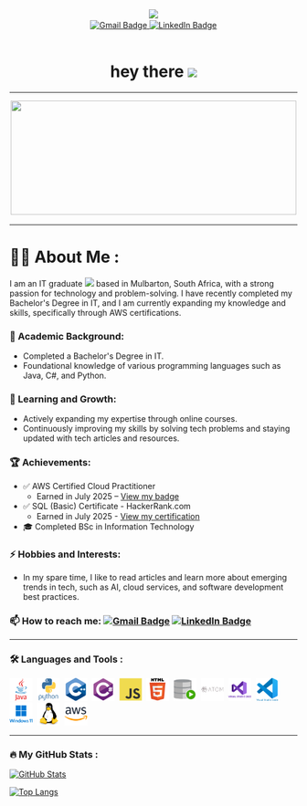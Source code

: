 <div id="header" align="center">
  <img src="https://media1.giphy.com/media/v1.Y2lkPTc5MGI3NjExYjI5dnQ5eGhiZGlodWNhYXpvY282NWNub2tla2IwMDJtcWNwZzA3ZiZlcD12MV9pbnRlcm5hbF9naWZfYnlfaWQmY3Q9cw/IeRdg7gLkfK1ly2mFU/giphy.gif" width="100"/>
</div>

<div align="center">
  <a href="mailto:sibiyalethukuthula04@gmail.com">
    <img src="https://img.shields.io/badge/-sibiyalethukuthula04@gmail.com-white?style=flat&logo=Gmail&logoColor=red" alt="Gmail Badge"/>
  </a>
  <a href="https://www.linkedin.com/in/lethukuthula-sibiya">
    <img src="https://img.shields.io/badge/LinkedIn-blue?style=for-the-badge&logo=linkedin&logoColor=white" alt="LinkedIn Badge"/>
  </a>
</div>

<div align="center">
  <img src="https://komarev.com/ghpvc/?username=Smindlo04&style=flat-square&color=blue" alt=""/>
</div>

<h1 align="center">
  hey there
  <img src="https://media.giphy.com/media/hvRJCLFzcasrR4ia7z/giphy.gif" width="30px"/>
</h1>

---

<div align="center">
  <img src="https://media.giphy.com/media/dWesBcTLavkZuG35MI/giphy.gif" width="500" height="200"/>
</div>

---
# :man_technologist: About Me :
I am an IT graduate <img src="https://media.giphy.com/media/WUlplcMpOCEmTGBtBW/giphy.gif" width="30"> based in Mulbarton, South Africa, with a strong passion for technology and problem-solving. I have recently completed my Bachelor's Degree in IT, and I am currently expanding my knowledge and skills, specifically through AWS certifications.

### :telescope: Academic Background:
   - Completed a Bachelor's Degree in IT.
   - Foundational knowledge of various programming languages such as Java, C#, and Python.
  
### :seedling: Learning and Growth:
   - Actively expanding my expertise through online courses.
   - Continuously improving my skills by solving tech problems and staying updated with tech articles and resources.

### 🏆 Achievements:
   - ✅ AWS Certified Cloud Practitioner  
      - Earned in July 2025 – [View my badge](https://www.credly.com/badges/7cb067fb-1925-490a-8c2a-2fa24b08c4b8/public_url)
   - ✅ SQL (Basic) Certificate - HackerRank.com
     - Earned in July 2025 - [View my certification](https://www.hackerrank.com/certificates/b2142b43c52e)
   - 🎓 Completed BSc in Information Technology

###  :zap: Hobbies and Interests:
   - In my spare time, I like to read articles and learn more about emerging trends in tech, such as AI, cloud services, and software development best practices.
    
### :mailbox: How to reach me:  [![Gmail Badge](https://img.shields.io/badge/-sibiyalethukuthula04@gmail.com-white?style=flat&logo=Gmail&logoColor=red)](mailto:sibiyalethukuthula04@gmail.com)  [![LinkedIn Badge](https://img.shields.io/badge/-LinkedIn-blue?style=flat&logo=Linkedin&logoColor=white)](https://www.linkedin.com/in/lethukuthula-sibiya)

---

### :hammer_and_wrench: Languages and Tools :
<div>
  <img src="https://github.com/devicons/devicon/blob/master/icons/java/java-original-wordmark.svg" title="Java" alt="Java" width="40" height="40"/>&nbsp;
  <img src="https://github.com/devicons/devicon/blob/master/icons/python/python-original-wordmark.svg" title="Python" alt="Python" width="40" height="40"/>&nbsp;
  <img src="https://github.com/devicons/devicon/blob/master/icons/cplusplus/cplusplus-original.svg" title="C++" alt="C++" width="40" height="40"/>&nbsp;
  <img src="https://github.com/devicons/devicon/blob/master/icons/csharp/csharp-original.svg" title="C#" alt="C#" width="40" height="40"/>&nbsp;
  <img src="https://github.com/devicons/devicon/blob/master/icons/javascript/javascript-original.svg" title="JavaScript" alt="JavaScript" width="40" height="40"/>&nbsp;
  <img src="https://github.com/devicons/devicon/blob/master/icons/html5/html5-original-wordmark.svg" title="HTML" alt="HTML" width="40" height="40"/>&nbsp;
  <img src="https://github.com/devicons/devicon/blob/master/icons/sqldeveloper/sqldeveloper-original.svg" title="SQLDeveloper" alt="SQLDeveloper" width="40" height="40"/>&nbsp;
  <img src="https://github.com/devicons/devicon/blob/master/icons/atom/atom-original-wordmark.svg" title="Atom" alt="Atom" width="40" height="40"/>&nbsp;
  <img src="https://github.com/devicons/devicon/blob/master/icons/visualstudio/visualstudio-original-wordmark.svg" title="Visual Studio" alt="Visual Studio" width="40" height="40"/>&nbsp;
  <img src="https://github.com/devicons/devicon/blob/master/icons/vscode/vscode-original-wordmark.svg" title="Visual Studio Code" alt="Visual Studio Code" width="40" height="40"/>&nbsp;
  <img src="https://github.com/devicons/devicon/blob/master/icons/windows11/windows11-original-wordmark.svg" title="Windows" alt="Windows" width="40" height="40"/>&nbsp;
  <img src="https://github.com/devicons/devicon/blob/master/icons/linux/linux-original.svg" title="Linux" alt="Linux" width="40" height="40"/>&nbsp;
  <img src="https://github.com/devicons/devicon/blob/master/icons/amazonwebservices/amazonwebservices-original-wordmark.svg" title="AWS Cloud" alt="AWS Cloud" width="40" height="40"/>&nbsp;
</div>

---

### :fire: My GitHub Stats :
<a href="https://github.com/Lethukuthula-Sibiya">
  <img src="https://github-readme-stats.vercel.app/api?username=Lethukuthula-Sibiya&show_icons=true&theme=dark" alt="GitHub Stats" />
</a>

[![Top Langs](https://github-readme-stats.vercel.app/api/top-langs/?username=Lethukuthula-Sibiya&layout=compact&theme=vision-friendly-dark)](https://github.com/anuraghazra/github-readme-stats)






